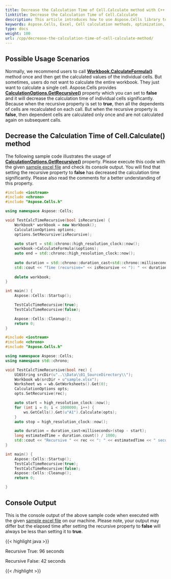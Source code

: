 ```yaml
---
title: Decrease the Calculation Time of Cell.Calculate method with C++
linktitle: Decrease the Calculation Time of Cell.Calculate
description: This article introduces how to use Aspose.Cells library to reduce the calculation time of cell calculation methods in Microsoft Excel. By loading an existing Excel file or creating a new one, we can use the methods provided by Aspose.Cells to optimize the cell calculation method and improve its performance. Finally, we save the modified Excel file to disk.
keywords: Aspose.Cells, Excel, Cell calculation methods, optimization, performance, reduction of calculation time
type: docs
weight: 100
url: /cpp/decrease-the-calculation-time-of-cell-calculate-method/
---
```


## **Possible Usage Scenarios**

Normally, we recommend users to call [**Workbook.CalculateFormula()**](https://reference.aspose.com/cells/cpp/aspose.cells/workbook/calculateformula/) method once and then get the calculated values of the individual cells. But sometimes, users do not want to calculate the entire workbook. They just want to calculate a single cell. Aspose.Cells provides [**CalculationOptions.GetRecursive()**](https://reference.aspose.com/cells/cpp/aspose.cells/calculationoptions/getrecursive/) property which you can set to **false** and it will decrease the calculation time of individual cells significantly. Because when the recursive property is set to **true**, then all the dependents of cells are recalculated on each call. But when the recursive property is **false**, then dependent cells are calculated only once and are not calculated again on subsequent calls.

## **Decrease the Calculation Time of Cell.Calculate() method**

The following sample code illustrates the usage of [**CalculationOptions.GetRecursive()**](https://reference.aspose.com/cells/cpp/aspose.cells/calculationoptions/getrecursive/) property. Please execute this code with the given [sample excel file](5113710.xlsx) and check its console output. You will find that setting the recursive property to **false** has decreased the calculation time significantly. Please also read the comments for a better understanding of this property.

```c++
#include <iostream>
#include <chrono>
#include "Aspose.Cells.h"

using namespace Aspose::Cells;

void TestCalcTimeRecursive(bool isRecursive) {
    Workbook* workbook = new Workbook();
    CalculationOptions options;
    options.SetRecursive(isRecursive);
    
    auto start = std::chrono::high_resolution_clock::now();
    workbook->CalculateFormula(&options);
    auto end = std::chrono::high_resolution_clock::now();
    
    auto duration = std::chrono::duration_cast<std::chrono::milliseconds>(end - start).count();
    std::cout << "Time (recursive=" << isRecursive << "): " << duration << " ms" << std::endl;
    
    delete workbook;
}

int main() {
    Aspose::Cells::Startup();

    TestCalcTimeRecursive(true);
    TestCalcTimeRecursive(false);

    Aspose::Cells::Cleanup();
    return 0;
}
```

```cpp
#include <iostream>
#include <chrono>
#include "Aspose.Cells.h"

using namespace Aspose::Cells;
using namespace std::chrono;

void TestCalcTimeRecursive(bool rec) {
    U16String srcDir(u"..\\Data\\01_SourceDirectory\\");
    Workbook wb(srcDir + u"sample.xlsx");
    Worksheet ws = wb.GetWorksheets().Get(0);
    CalculationOptions opts;
    opts.SetRecursive(rec);

    auto start = high_resolution_clock::now();
    for (int i = 0; i < 1000000; i++) {
        ws.GetCells().Get(u"A1").Calculate(opts);
    }
    auto stop = high_resolution_clock::now();

    auto duration = duration_cast<milliseconds>(stop - start);
    long estimatedTime = duration.count() / 1000;
    std::cout << "Recursive " << rec << ": " << estimatedTime << " seconds" << std::endl;
}

int main() {
    Aspose::Cells::Startup();
    TestCalcTimeRecursive(true);
    TestCalcTimeRecursive(false);
    Aspose::Cells::Cleanup();
    return 0;

}
```

## **Console Output**

This is the console output of the above sample code when executed with the given [sample excel file](5113710.xlsx) on our machine. Please note, your output may differ but the elapsed time after setting the recursive property to **false** will always be less than setting it to **true**.

{{< highlight java >}}

Recursive True: 96 seconds

Recursive False: 42 seconds

{{< /highlight >}}